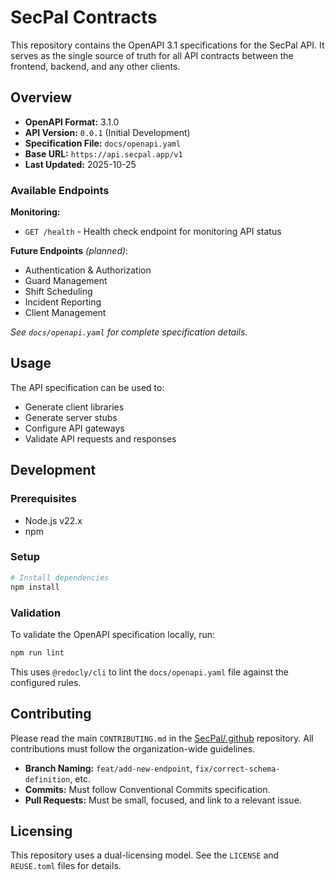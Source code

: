 <!--
SPDX-FileCopyrightText: 2025 SecPal
SPDX-License-Identifier: CC0-1.0
-->

# SecPal Contracts

This repository contains the OpenAPI 3.1 specifications for the SecPal API. It serves as the single source of truth for all API contracts between the frontend, backend, and any other clients.

## Overview

- **OpenAPI Format:** 3.1.0
- **API Version:** `0.0.1` (Initial Development)
- **Specification File:** `docs/openapi.yaml`
- **Base URL:** `https://api.secpal.app/v1`
- **Last Updated:** 2025-10-25

### Available Endpoints

**Monitoring:**

- `GET /health` - Health check endpoint for monitoring API status

**Future Endpoints** _(planned)_:

- Authentication & Authorization
- Guard Management
- Shift Scheduling
- Incident Reporting
- Client Management

_See `docs/openapi.yaml` for complete specification details._

## Usage

The API specification can be used to:

- Generate client libraries
- Generate server stubs
- Configure API gateways
- Validate API requests and responses

## Development

### Prerequisites

- Node.js v22.x
- npm

### Setup

```bash
# Install dependencies
npm install
```

### Validation

To validate the OpenAPI specification locally, run:

```bash
npm run lint
```

This uses `@redocly/cli` to lint the `docs/openapi.yaml` file against the configured rules.

## Contributing

Please read the main `CONTRIBUTING.md` in the [SecPal/.github](https://github.com/SecPal/.github) repository. All contributions must follow the organization-wide guidelines.

- **Branch Naming:** `feat/add-new-endpoint`, `fix/correct-schema-definition`, etc.
- **Commits:** Must follow Conventional Commits specification.
- **Pull Requests:** Must be small, focused, and link to a relevant issue.

## Licensing

This repository uses a dual-licensing model. See the `LICENSE` and `REUSE.toml` files for details.

<!-- CLA Test: Verify CI workflows -->
